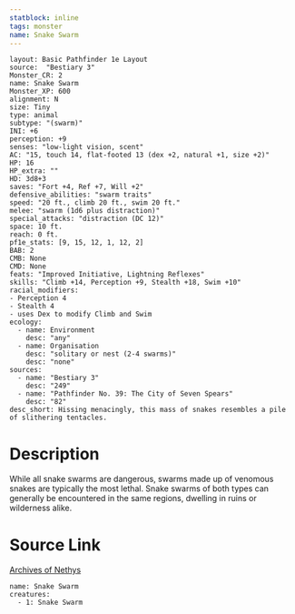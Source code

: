 ```yaml
---
statblock: inline
tags: monster
name: Snake Swarm
---
```

```statblock
layout: Basic Pathfinder 1e Layout
source:  "Bestiary 3"
Monster_CR: 2
name: Snake Swarm
Monster_XP: 600
alignment: N
size: Tiny
type: animal
subtype: "(swarm)"
INI: +6
perception: +9
senses: "low-light vision, scent"
AC: "15, touch 14, flat-footed 13 (dex +2, natural +1, size +2)"
HP: 16
HP_extra: ""
HD: 3d8+3
saves: "Fort +4, Ref +7, Will +2"
defensive_abilities: "swarm traits"
speed: "20 ft., climb 20 ft., swim 20 ft."
melee: "swarm (1d6 plus distraction)"
special_attacks: "distraction (DC 12)"
space: 10 ft.
reach: 0 ft.
pf1e_stats: [9, 15, 12, 1, 12, 2]
BAB: 2
CMB: None
CMD: None
feats: "Improved Initiative, Lightning Reflexes"
skills: "Climb +14, Perception +9, Stealth +18, Swim +10"
racial_modifiers:
- Perception 4
- Stealth 4
- uses Dex to modify Climb and Swim
ecology:
  - name: Environment
    desc: "any"
  - name: Organisation
    desc: "solitary or nest (2-4 swarms)"
    desc: "none"
sources:
  - name: "Bestiary 3"
    desc: "249"
  - name: "Pathfinder No. 39: The City of Seven Spears"
    desc: "82"
desc_short: Hissing menacingly, this mass of snakes resembles a pile of slithering tentacles.
```
# Description
While all snake swarms are dangerous, swarms made up of venomous snakes are typically the most lethal. Snake swarms of both types can generally be encountered in the same regions, dwelling in ruins or wilderness alike.
# Source Link
[Archives of Nethys](https://aonprd.com/MonsterDisplay.aspx?ItemName=Snake%20Swarm)
```encounter-table
name: Snake Swarm
creatures:
  - 1: Snake Swarm
```
